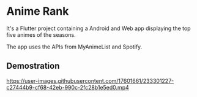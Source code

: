# Anime Rank

It's a Flutter project containing a Android and Web app displaying the top five animes of the seasons.

The app uses the APIs from MyAnimeList and Spotify.

## Demostration

https://user-images.githubusercontent.com/17601661/233301227-c27444b9-cf68-42eb-990c-2fc28b1e5ed0.mp4

